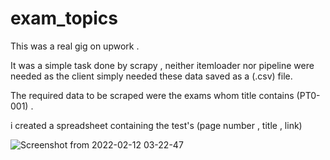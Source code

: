 # exam_topics
This was a real gig on upwork .

It was a simple task done by scrapy , neither itemloader nor pipeline were needed as the client simply needed these data saved as a (.csv) file.

The required data to be scraped were the exams whom title contains (PT0-001) .

i created a spreadsheet containing the test's (page number , title , link)

![Screenshot from 2022-02-12 03-22-47](https://user-images.githubusercontent.com/99041001/154752560-2a7f2c7f-9b86-49d6-bc34-f97e74b418c9.png)
